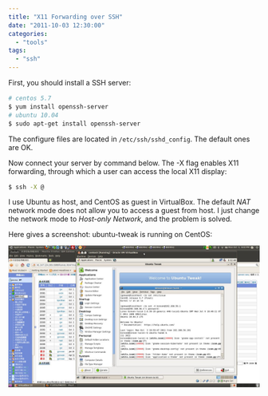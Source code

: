 ```yaml
---
title: "X11 Forwarding over SSH"
date: "2011-10-03 12:30:00"
categories: 
  - "tools"
tags: 
  - "ssh"
---
```


First, you should install a SSH server:

```bash
# centos 5.7
$ yum install openssh-server
# ubuntu 10.04
$ sudo apt-get install openssh-server
```

The configure files are located in `/etc/ssh/sshd_config`. The default ones are OK.

Now connect your server by command below. The -X flag enables X11 forwarding, through which a user can access the local X11 display:

```bash
$ ssh -X @
```

I use Ubuntu as host, and CentOS as guest in VirtualBox. The default _NAT_ network mode does not allow you to access a guest from host. I just change the network mode to _Host-only Network_, and the problem is solved.

Here gives a screenshot: ubuntu-tweak is running on CentOS:

![ssh_x11forwarding](../../images/2011/ssh_x11forwarding.jpg)
